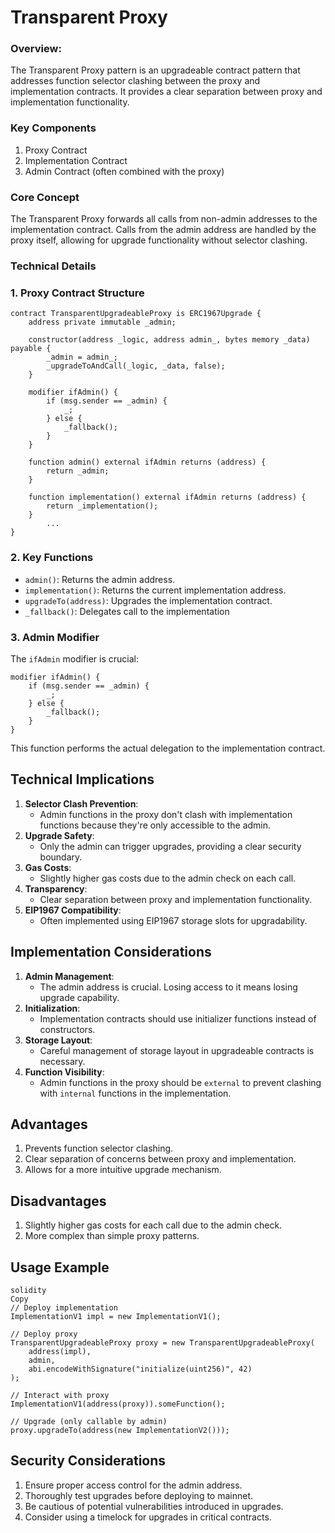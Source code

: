 # Transparent Proxy

### Overview:

The Transparent Proxy pattern is an upgradeable contract pattern that addresses function selector clashing between the proxy and implementation contracts. It provides a clear separation between proxy and implementation functionality.

### Key Components

1. Proxy Contract
2. Implementation Contract
3. Admin Contract (often combined with the proxy)

### Core Concept

The Transparent Proxy forwards all calls from non-admin addresses to the implementation contract. Calls from the admin address are handled by the proxy itself, allowing for upgrade functionality without selector clashing.

### Technical Details

### 1. Proxy Contract Structure

```solidity
contract TransparentUpgradeableProxy is ERC1967Upgrade {
    address private immutable _admin;

    constructor(address _logic, address admin_, bytes memory _data) payable {
        _admin = admin_;
        _upgradeToAndCall(_logic, _data, false);
    }

    modifier ifAdmin() {
        if (msg.sender == _admin) {
            _;
        } else {
            _fallback();
        }
    }

    function admin() external ifAdmin returns (address) {
        return _admin;
    }

    function implementation() external ifAdmin returns (address) {
        return _implementation();
    }
		...
}

```

### 2. Key Functions

- `admin()`: Returns the admin address.
- `implementation()`: Returns the current implementation address.
- `upgradeTo(address)`: Upgrades the implementation contract.
- `_fallback()`: Delegates call to the implementation

### 3. Admin Modifier

The `ifAdmin` modifier is crucial:

```solidity
modifier ifAdmin() {
    if (msg.sender == _admin) {
        _;
    } else {
        _fallback();
    }
}
```

This function performs the actual delegation to the implementation contract.

## Technical Implications

1. **Selector Clash Prevention**:
    - Admin functions in the proxy don't clash with implementation functions because they're only accessible to the admin.
2. **Upgrade Safety**:
    - Only the admin can trigger upgrades, providing a clear security boundary.
3. **Gas Costs**:
    - Slightly higher gas costs due to the admin check on each call.
4. **Transparency**:
    - Clear separation between proxy and implementation functionality.
5. **EIP1967 Compatibility**:
    - Often implemented using EIP1967 storage slots for upgradability.

## Implementation Considerations

1. **Admin Management**:
    - The admin address is crucial. Losing access to it means losing upgrade capability.
2. **Initialization**:
    - Implementation contracts should use initializer functions instead of constructors.
3. **Storage Layout**:
    - Careful management of storage layout in upgradeable contracts is necessary.
4. **Function Visibility**:
    - Admin functions in the proxy should be `external` to prevent clashing with `internal` functions in the implementation.

## Advantages

1. Prevents function selector clashing.
2. Clear separation of concerns between proxy and implementation.
3. Allows for a more intuitive upgrade mechanism.

## Disadvantages

1. Slightly higher gas costs for each call due to the admin check.
2. More complex than simple proxy patterns.

## Usage Example

```solidity
solidity
Copy
// Deploy implementation
ImplementationV1 impl = new ImplementationV1();

// Deploy proxy
TransparentUpgradeableProxy proxy = new TransparentUpgradeableProxy(
    address(impl),
    admin,
    abi.encodeWithSignature("initialize(uint256)", 42)
);

// Interact with proxy
ImplementationV1(address(proxy)).someFunction();

// Upgrade (only callable by admin)
proxy.upgradeTo(address(new ImplementationV2()));

```

## Security Considerations

1. Ensure proper access control for the admin address.
2. Thoroughly test upgrades before deploying to mainnet.
3. Be cautious of potential vulnerabilities introduced in upgrades.
4. Consider using a timelock for upgrades in critical contracts.